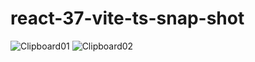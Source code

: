 # react-37-vite-ts-snap-shot
![Clipboard01](https://user-images.githubusercontent.com/61388692/200141965-0f66e38c-5883-428d-b8ae-43cf479b7081.png)
![Clipboard02](https://user-images.githubusercontent.com/61388692/200141973-b5a878b2-f76c-4643-8dfe-b62da970f8f8.png)
